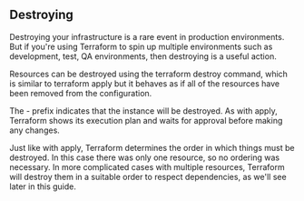 ## Destroying

Destroying your infrastructure is a rare event in production environments. But if you're using Terraform to spin up multiple environments such as development, test, QA environments, then destroying is a useful action.

Resources can be destroyed using the terraform destroy command, which is similar to terraform apply but it behaves as if all of the resources have been removed from the configuration.

The - prefix indicates that the instance will be destroyed. As with apply, Terraform shows its execution plan and waits for approval before making any changes.

Just like with apply, Terraform determines the order in which things must be destroyed. In this case there was only one resource, so no ordering was necessary. In more complicated cases with multiple resources, Terraform will destroy them in a suitable order to respect dependencies, as we'll see later in this guide.